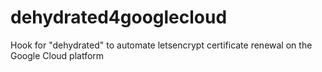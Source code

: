 # dehydrated4googlecloud
Hook for "dehydrated" to automate letsencrypt certificate renewal on the Google Cloud platform
